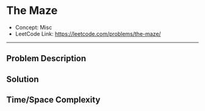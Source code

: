 # The Maze

- Concept: Misc
- LeetCode Link: https://leetcode.com/problems/the-maze/

---

## Problem Description

## Solution

## Time/Space Complexity

